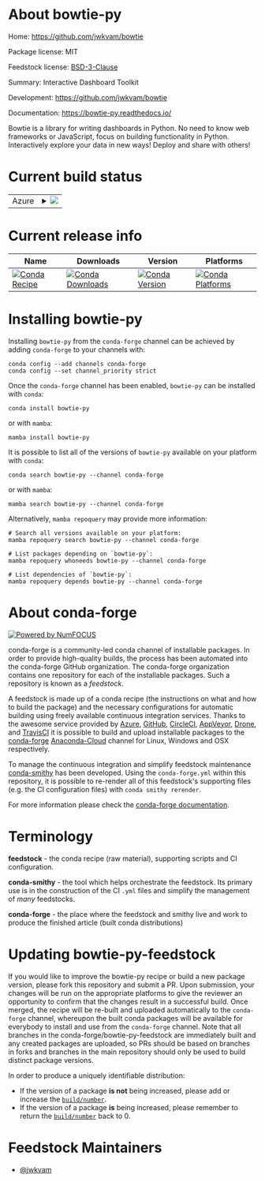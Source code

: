 About bowtie-py
===============

Home: https://github.com/jwkvam/bowtie

Package license: MIT

Feedstock license: [BSD-3-Clause](https://github.com/conda-forge/bowtie-py-feedstock/blob/main/LICENSE.txt)

Summary: Interactive Dashboard Toolkit

Development: https://github.com/jwkvam/bowtie

Documentation: https://bowtie-py.readthedocs.io/

Bowtie is a library for writing dashboards in Python. No need to know
web frameworks or JavaScript, focus on building functionality in Python.
Interactively explore your data in new ways! Deploy and share with others!


Current build status
====================


<table>
    
  <tr>
    <td>Azure</td>
    <td>
      <details>
        <summary>
          <a href="https://dev.azure.com/conda-forge/feedstock-builds/_build/latest?definitionId=110&branchName=main">
            <img src="https://dev.azure.com/conda-forge/feedstock-builds/_apis/build/status/bowtie-py-feedstock?branchName=main">
          </a>
        </summary>
        <table>
          <thead><tr><th>Variant</th><th>Status</th></tr></thead>
          <tbody><tr>
              <td>linux_64_python3.10.____cpython</td>
              <td>
                <a href="https://dev.azure.com/conda-forge/feedstock-builds/_build/latest?definitionId=110&branchName=main">
                  <img src="https://dev.azure.com/conda-forge/feedstock-builds/_apis/build/status/bowtie-py-feedstock?branchName=main&jobName=linux&configuration=linux%20linux_64_python3.10.____cpython" alt="variant">
                </a>
              </td>
            </tr><tr>
              <td>linux_64_python3.11.____cpython</td>
              <td>
                <a href="https://dev.azure.com/conda-forge/feedstock-builds/_build/latest?definitionId=110&branchName=main">
                  <img src="https://dev.azure.com/conda-forge/feedstock-builds/_apis/build/status/bowtie-py-feedstock?branchName=main&jobName=linux&configuration=linux%20linux_64_python3.11.____cpython" alt="variant">
                </a>
              </td>
            </tr><tr>
              <td>linux_64_python3.8.____73_pypy</td>
              <td>
                <a href="https://dev.azure.com/conda-forge/feedstock-builds/_build/latest?definitionId=110&branchName=main">
                  <img src="https://dev.azure.com/conda-forge/feedstock-builds/_apis/build/status/bowtie-py-feedstock?branchName=main&jobName=linux&configuration=linux%20linux_64_python3.8.____73_pypy" alt="variant">
                </a>
              </td>
            </tr><tr>
              <td>linux_64_python3.8.____cpython</td>
              <td>
                <a href="https://dev.azure.com/conda-forge/feedstock-builds/_build/latest?definitionId=110&branchName=main">
                  <img src="https://dev.azure.com/conda-forge/feedstock-builds/_apis/build/status/bowtie-py-feedstock?branchName=main&jobName=linux&configuration=linux%20linux_64_python3.8.____cpython" alt="variant">
                </a>
              </td>
            </tr><tr>
              <td>linux_64_python3.9.____73_pypy</td>
              <td>
                <a href="https://dev.azure.com/conda-forge/feedstock-builds/_build/latest?definitionId=110&branchName=main">
                  <img src="https://dev.azure.com/conda-forge/feedstock-builds/_apis/build/status/bowtie-py-feedstock?branchName=main&jobName=linux&configuration=linux%20linux_64_python3.9.____73_pypy" alt="variant">
                </a>
              </td>
            </tr><tr>
              <td>linux_64_python3.9.____cpython</td>
              <td>
                <a href="https://dev.azure.com/conda-forge/feedstock-builds/_build/latest?definitionId=110&branchName=main">
                  <img src="https://dev.azure.com/conda-forge/feedstock-builds/_apis/build/status/bowtie-py-feedstock?branchName=main&jobName=linux&configuration=linux%20linux_64_python3.9.____cpython" alt="variant">
                </a>
              </td>
            </tr><tr>
              <td>osx_64_python3.10.____cpython</td>
              <td>
                <a href="https://dev.azure.com/conda-forge/feedstock-builds/_build/latest?definitionId=110&branchName=main">
                  <img src="https://dev.azure.com/conda-forge/feedstock-builds/_apis/build/status/bowtie-py-feedstock?branchName=main&jobName=osx&configuration=osx%20osx_64_python3.10.____cpython" alt="variant">
                </a>
              </td>
            </tr><tr>
              <td>osx_64_python3.11.____cpython</td>
              <td>
                <a href="https://dev.azure.com/conda-forge/feedstock-builds/_build/latest?definitionId=110&branchName=main">
                  <img src="https://dev.azure.com/conda-forge/feedstock-builds/_apis/build/status/bowtie-py-feedstock?branchName=main&jobName=osx&configuration=osx%20osx_64_python3.11.____cpython" alt="variant">
                </a>
              </td>
            </tr><tr>
              <td>osx_64_python3.8.____73_pypy</td>
              <td>
                <a href="https://dev.azure.com/conda-forge/feedstock-builds/_build/latest?definitionId=110&branchName=main">
                  <img src="https://dev.azure.com/conda-forge/feedstock-builds/_apis/build/status/bowtie-py-feedstock?branchName=main&jobName=osx&configuration=osx%20osx_64_python3.8.____73_pypy" alt="variant">
                </a>
              </td>
            </tr><tr>
              <td>osx_64_python3.8.____cpython</td>
              <td>
                <a href="https://dev.azure.com/conda-forge/feedstock-builds/_build/latest?definitionId=110&branchName=main">
                  <img src="https://dev.azure.com/conda-forge/feedstock-builds/_apis/build/status/bowtie-py-feedstock?branchName=main&jobName=osx&configuration=osx%20osx_64_python3.8.____cpython" alt="variant">
                </a>
              </td>
            </tr><tr>
              <td>osx_64_python3.9.____73_pypy</td>
              <td>
                <a href="https://dev.azure.com/conda-forge/feedstock-builds/_build/latest?definitionId=110&branchName=main">
                  <img src="https://dev.azure.com/conda-forge/feedstock-builds/_apis/build/status/bowtie-py-feedstock?branchName=main&jobName=osx&configuration=osx%20osx_64_python3.9.____73_pypy" alt="variant">
                </a>
              </td>
            </tr><tr>
              <td>osx_64_python3.9.____cpython</td>
              <td>
                <a href="https://dev.azure.com/conda-forge/feedstock-builds/_build/latest?definitionId=110&branchName=main">
                  <img src="https://dev.azure.com/conda-forge/feedstock-builds/_apis/build/status/bowtie-py-feedstock?branchName=main&jobName=osx&configuration=osx%20osx_64_python3.9.____cpython" alt="variant">
                </a>
              </td>
            </tr><tr>
              <td>win_64_python3.10.____cpython</td>
              <td>
                <a href="https://dev.azure.com/conda-forge/feedstock-builds/_build/latest?definitionId=110&branchName=main">
                  <img src="https://dev.azure.com/conda-forge/feedstock-builds/_apis/build/status/bowtie-py-feedstock?branchName=main&jobName=win&configuration=win%20win_64_python3.10.____cpython" alt="variant">
                </a>
              </td>
            </tr><tr>
              <td>win_64_python3.11.____cpython</td>
              <td>
                <a href="https://dev.azure.com/conda-forge/feedstock-builds/_build/latest?definitionId=110&branchName=main">
                  <img src="https://dev.azure.com/conda-forge/feedstock-builds/_apis/build/status/bowtie-py-feedstock?branchName=main&jobName=win&configuration=win%20win_64_python3.11.____cpython" alt="variant">
                </a>
              </td>
            </tr><tr>
              <td>win_64_python3.8.____73_pypy</td>
              <td>
                <a href="https://dev.azure.com/conda-forge/feedstock-builds/_build/latest?definitionId=110&branchName=main">
                  <img src="https://dev.azure.com/conda-forge/feedstock-builds/_apis/build/status/bowtie-py-feedstock?branchName=main&jobName=win&configuration=win%20win_64_python3.8.____73_pypy" alt="variant">
                </a>
              </td>
            </tr><tr>
              <td>win_64_python3.8.____cpython</td>
              <td>
                <a href="https://dev.azure.com/conda-forge/feedstock-builds/_build/latest?definitionId=110&branchName=main">
                  <img src="https://dev.azure.com/conda-forge/feedstock-builds/_apis/build/status/bowtie-py-feedstock?branchName=main&jobName=win&configuration=win%20win_64_python3.8.____cpython" alt="variant">
                </a>
              </td>
            </tr><tr>
              <td>win_64_python3.9.____73_pypy</td>
              <td>
                <a href="https://dev.azure.com/conda-forge/feedstock-builds/_build/latest?definitionId=110&branchName=main">
                  <img src="https://dev.azure.com/conda-forge/feedstock-builds/_apis/build/status/bowtie-py-feedstock?branchName=main&jobName=win&configuration=win%20win_64_python3.9.____73_pypy" alt="variant">
                </a>
              </td>
            </tr><tr>
              <td>win_64_python3.9.____cpython</td>
              <td>
                <a href="https://dev.azure.com/conda-forge/feedstock-builds/_build/latest?definitionId=110&branchName=main">
                  <img src="https://dev.azure.com/conda-forge/feedstock-builds/_apis/build/status/bowtie-py-feedstock?branchName=main&jobName=win&configuration=win%20win_64_python3.9.____cpython" alt="variant">
                </a>
              </td>
            </tr>
          </tbody>
        </table>
      </details>
    </td>
  </tr>
</table>

Current release info
====================

| Name | Downloads | Version | Platforms |
| --- | --- | --- | --- |
| [![Conda Recipe](https://img.shields.io/badge/recipe-bowtie--py-green.svg)](https://anaconda.org/conda-forge/bowtie-py) | [![Conda Downloads](https://img.shields.io/conda/dn/conda-forge/bowtie-py.svg)](https://anaconda.org/conda-forge/bowtie-py) | [![Conda Version](https://img.shields.io/conda/vn/conda-forge/bowtie-py.svg)](https://anaconda.org/conda-forge/bowtie-py) | [![Conda Platforms](https://img.shields.io/conda/pn/conda-forge/bowtie-py.svg)](https://anaconda.org/conda-forge/bowtie-py) |

Installing bowtie-py
====================

Installing `bowtie-py` from the `conda-forge` channel can be achieved by adding `conda-forge` to your channels with:

```
conda config --add channels conda-forge
conda config --set channel_priority strict
```

Once the `conda-forge` channel has been enabled, `bowtie-py` can be installed with `conda`:

```
conda install bowtie-py
```

or with `mamba`:

```
mamba install bowtie-py
```

It is possible to list all of the versions of `bowtie-py` available on your platform with `conda`:

```
conda search bowtie-py --channel conda-forge
```

or with `mamba`:

```
mamba search bowtie-py --channel conda-forge
```

Alternatively, `mamba repoquery` may provide more information:

```
# Search all versions available on your platform:
mamba repoquery search bowtie-py --channel conda-forge

# List packages depending on `bowtie-py`:
mamba repoquery whoneeds bowtie-py --channel conda-forge

# List dependencies of `bowtie-py`:
mamba repoquery depends bowtie-py --channel conda-forge
```


About conda-forge
=================

[![Powered by
NumFOCUS](https://img.shields.io/badge/powered%20by-NumFOCUS-orange.svg?style=flat&colorA=E1523D&colorB=007D8A)](https://numfocus.org)

conda-forge is a community-led conda channel of installable packages.
In order to provide high-quality builds, the process has been automated into the
conda-forge GitHub organization. The conda-forge organization contains one repository
for each of the installable packages. Such a repository is known as a *feedstock*.

A feedstock is made up of a conda recipe (the instructions on what and how to build
the package) and the necessary configurations for automatic building using freely
available continuous integration services. Thanks to the awesome service provided by
[Azure](https://azure.microsoft.com/en-us/services/devops/), [GitHub](https://github.com/),
[CircleCI](https://circleci.com/), [AppVeyor](https://www.appveyor.com/),
[Drone](https://cloud.drone.io/welcome), and [TravisCI](https://travis-ci.com/)
it is possible to build and upload installable packages to the
[conda-forge](https://anaconda.org/conda-forge) [Anaconda-Cloud](https://anaconda.org/)
channel for Linux, Windows and OSX respectively.

To manage the continuous integration and simplify feedstock maintenance
[conda-smithy](https://github.com/conda-forge/conda-smithy) has been developed.
Using the ``conda-forge.yml`` within this repository, it is possible to re-render all of
this feedstock's supporting files (e.g. the CI configuration files) with ``conda smithy rerender``.

For more information please check the [conda-forge documentation](https://conda-forge.org/docs/).

Terminology
===========

**feedstock** - the conda recipe (raw material), supporting scripts and CI configuration.

**conda-smithy** - the tool which helps orchestrate the feedstock.
                   Its primary use is in the construction of the CI ``.yml`` files
                   and simplify the management of *many* feedstocks.

**conda-forge** - the place where the feedstock and smithy live and work to
                  produce the finished article (built conda distributions)


Updating bowtie-py-feedstock
============================

If you would like to improve the bowtie-py recipe or build a new
package version, please fork this repository and submit a PR. Upon submission,
your changes will be run on the appropriate platforms to give the reviewer an
opportunity to confirm that the changes result in a successful build. Once
merged, the recipe will be re-built and uploaded automatically to the
`conda-forge` channel, whereupon the built conda packages will be available for
everybody to install and use from the `conda-forge` channel.
Note that all branches in the conda-forge/bowtie-py-feedstock are
immediately built and any created packages are uploaded, so PRs should be based
on branches in forks and branches in the main repository should only be used to
build distinct package versions.

In order to produce a uniquely identifiable distribution:
 * If the version of a package **is not** being increased, please add or increase
   the [``build/number``](https://docs.conda.io/projects/conda-build/en/latest/resources/define-metadata.html#build-number-and-string).
 * If the version of a package **is** being increased, please remember to return
   the [``build/number``](https://docs.conda.io/projects/conda-build/en/latest/resources/define-metadata.html#build-number-and-string)
   back to 0.

Feedstock Maintainers
=====================

* [@jwkvam](https://github.com/jwkvam/)

